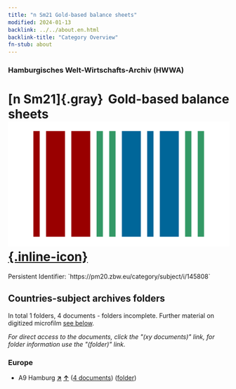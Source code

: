 ```yaml
---
title: "n Sm21 Gold-based balance sheets"
modified: 2024-01-13
backlink: ../../about.en.html
backlink-title: "Category Overview"
fn-stub: about
---
```


### Hamburgisches Welt-Wirtschafts-Archiv (HWWA)

# [n Sm21]{.gray}&#8201; Gold-based balance sheets &#160; [![Wikidata](/images/Wikidata-logo.svg "Wikidata"){.inline-icon}](http://www.wikidata.org/entity/Q104700381)

<div class="hint">Persistent Identifier: `https://pm20.zbw.eu/category/subject/i/145808`</div>







## Countries-subject archives folders







In total 1 folders, 4 documents - folders incomplete. Further material on digitized microfilm [see below](#filmsections).

_For direct access to the documents, click the "(xy documents)" link, for folder information use the "(folder)" link._



### Europe

- A9 Hamburg [**&nearr;**](../../../geo/i/140905/about.en.html "Hamburg (all folders)") [**&uarr;**](../../../geo/about.en.html#A9 "Country category system") (<a href="https://pm20.zbw.eu/iiifview/folder/sh/140905,145808" title="about: Hamburg : Gold-based balance sheets" target="_blank">4 documents</a>) ([folder](../../../../folder/sh/1409xx/140905/1458xx/145808/about.en.html))



<a id="filmsections" />













